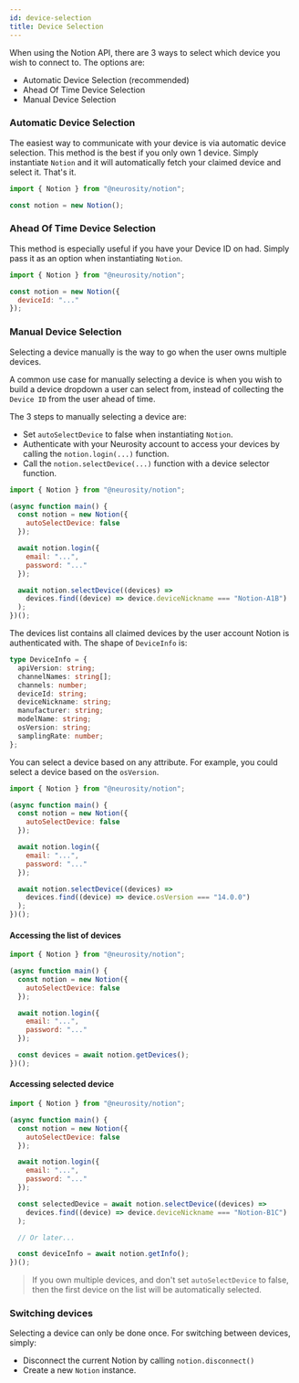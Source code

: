 ```yaml
---
id: device-selection
title: Device Selection
---
```


When using the Notion API, there are 3 ways to select which device you wish to connect to. The options are:

- Automatic Device Selection (recommended)
- Ahead Of Time Device Selection
- Manual Device Selection

### Automatic Device Selection

The easiest way to communicate with your device is via automatic device selection. This method is the best if you only own 1 device. Simply instantiate `Notion` and it will automatically fetch your claimed device and select it. That's it.

```js
import { Notion } from "@neurosity/notion";

const notion = new Notion();
```

### Ahead Of Time Device Selection

This method is especially useful if you have your Device ID on had. Simply pass it as an option when instantiating `Notion`.

```js
import { Notion } from "@neurosity/notion";

const notion = new Notion({
  deviceId: "..."
});
```

### Manual Device Selection

Selecting a device manually is the way to go when the user owns multiple devices.

A common use case for manually selecting a device is when you wish to build a device dropdown a user can select from, instead of collecting the `Device ID` from the user ahead of time.

The 3 steps to manually selecting a device are:

- Set `autoSelectDevice` to false when instantiating `Notion`.
- Authenticate with your Neurosity account to access your devices by calling the `notion.login(...)` function.
- Call the `notion.selectDevice(...)` function with a device selector function.

```js
import { Notion } from "@neurosity/notion";

(async function main() {
  const notion = new Notion({
    autoSelectDevice: false
  });

  await notion.login({
    email: "...",
    password: "..."
  });

  await notion.selectDevice((devices) =>
    devices.find((device) => device.deviceNickname === "Notion-A1B")
  );
})();
```

The devices list contains all claimed devices by the user account Notion is authenticated with. The shape of `DeviceInfo` is:

```ts
type DeviceInfo = {
  apiVersion: string;
  channelNames: string[];
  channels: number;
  deviceId: string;
  deviceNickname: string;
  manufacturer: string;
  modelName: string;
  osVersion: string;
  samplingRate: number;
};
```

You can select a device based on any attribute. For example, you could select a device based on the `osVersion`.

```js
import { Notion } from "@neurosity/notion";

(async function main() {
  const notion = new Notion({
    autoSelectDevice: false
  });

  await notion.login({
    email: "...",
    password: "..."
  });

  await notion.selectDevice((devices) =>
    devices.find((device) => device.osVersion === "14.0.0")
  );
})();
```

#### Accessing the list of devices

```js
import { Notion } from "@neurosity/notion";

(async function main() {
  const notion = new Notion({
    autoSelectDevice: false
  });

  await notion.login({
    email: "...",
    password: "..."
  });

  const devices = await notion.getDevices();
})();
```

#### Accessing selected device

```js
import { Notion } from "@neurosity/notion";

(async function main() {
  const notion = new Notion({
    autoSelectDevice: false
  });

  await notion.login({
    email: "...",
    password: "..."
  });

  const selectedDevice = await notion.selectDevice((devices) =>
    devices.find((device) => device.deviceNickname === "Notion-B1C")
  );

  // Or later...

  const deviceInfo = await notion.getInfo();
})();
```

> If you own multiple devices, and don't set `autoSelectDevice` to false, then the first device on the list will be automatically selected.

### Switching devices

Selecting a device can only be done once. For switching between devices, simply:

- Disconnect the current Notion by calling `notion.disconnect()`
- Create a new `Notion` instance.
